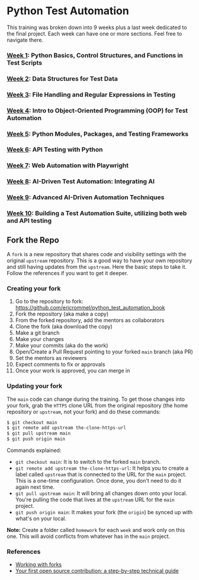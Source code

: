# Python Test Automation

This training was broken down into 9 weeks plus a last week dedicated to the final project. Each week can have one or more sections. Feel free to navigate there.


### [Week 1](weeks/week01/week01.md): Python Basics, Control Structures, and Functions in Test Scripts

### [Week 2](weeks/week02/week02.md): Data Structures for Test Data

### [Week 3](weeks/week03/week03.md): File Handling and Regular Expressions in Testing

### [Week 4](weeks/week04/week04.md): Intro to Object-Oriented Programming (OOP) for Test Automation

### [Week 5](weeks/week05/week05.md): Python Modules, Packages, and Testing Frameworks

### [Week 6](weeks/week06/week06.md): API Testing with Python

### [Week 7](weeks/week07/week07.md): Web Automation with Playwright

### [Week 8](weeks/week08/week08.md): AI-Driven Test Automation: Integrating AI

### [Week 9](weeks/week09/week09.md): Advanced AI-Driven Automation Techniques

### [Week 10](weeks/week10/week10.md): Building a Test Automation Suite, utilizing both web and API testing


## Fork the Repo

A `fork` is a new repository that shares code and visibility settings with the original `upstream` repository. This is a good way to have your own repository and still having updates from the `upstream`. Here the basic steps to take it. Follow the references if you want to get it deeper.


### Creating your fork

1. Go to the repository to fork: https://github.com/ericrommel/python_test_automation_book
2. Fork the repository (aka make a copy)
3. From the forked repository, add the mentors as collaborators
4. Clone the fork (aka download the copy)
5. Make a git branch
6. Make your changes
7. Make your commits (aka do the work)
8. Open/Create a Pull Request pointing to your forked `main` branch (aka PR)
9. Set the mentors as reviewers
10. Expect comments to fix or approvals
11. Once your work is approved, you can merge in

### Updating your fork

The `main` code can change during the training. To get those changes into your fork, grab the `HTTPS` clone URL from the original repository (the home repository or `upstream`, not your fork) and do these commands:

```bash
$ git checkout main
$ git remote add upstream the-clone-https-url
$ git pull upstream main
$ git push origin main
```

Commands explained:
 - `git checkout main`: It is to switch to the forked `main` branch.
 - `git remote add upstream the-clone-https-url`: It helps you to create a label called `upstream` that is connected to the URL for the `main` project. This is a one-time configuration. Once done, you don't need to do it again next time.
 - `git pull upstream main`: It will bring all changes down onto your local. You're pulling the code that lives at the `upstream` URL for the `main` project.
 - `git push origin main`: It makes your fork (the `origin`) be synced up with what's on your local.

**Note:** Create a folder called `homework` for each `week` and work only on this one. This will avoid conflicts from whatever has in the `main` project.


### References

- [Working with forks](https://docs.github.com/en/pull-requests/collaborating-with-pull-requests/working-with-forks)
- [Your first open source contribution: a step-by-step technical guide](https://medium.com/@jenweber/your-first-open-source-contribution-a-step-by-step-technical-guide-d3aca55cc5a6)
